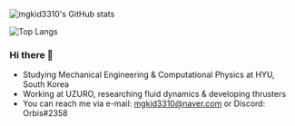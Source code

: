 ![mgkid3310's GitHub stats](https://readme-stats-mgkid3310.vercel.app/api?username=mgkid3310&count_private=true&theme=nord&show_icons=true&hide=contribs)  
  
![Top Langs](https://readme-stats-mgkid3310.vercel.app/api/top-langs/?username=mgkid3310&layout=compact&theme=nord&hide=jupyter%20notebook)

### Hi there 👋
- Studying Mechanical Engineering & Computational Physics at HYU, South Korea  
- Working at UZURO, researching fluid dynamics & developing thrusters  
- You can reach me via e-mail: mgkid3310@naver.com or Discord: Orbis#2358

<!--
**mgkid3310/mgkid3310** is a ✨ _special_ ✨ repository because its `README.md` (this file) appears on your GitHub profile.

Here are some ideas to get you started:

- 🔭 I’m currently working on ...
- 🌱 I’m currently learning ...
- 👯 I’m looking to collaborate on ...
- 🤔 I’m looking for help with ...
- 💬 Ask me about ...
- 📫 How to reach me: ...
- 😄 Pronouns: ...
- ⚡ Fun fact: ...
-->

